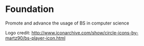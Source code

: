 Foundation
==========

Promote and advance the usage of BS in computer science

Logo credit: http://www.iconarchive.com/show/circle-icons-by-martz90/bs-player-icon.html

